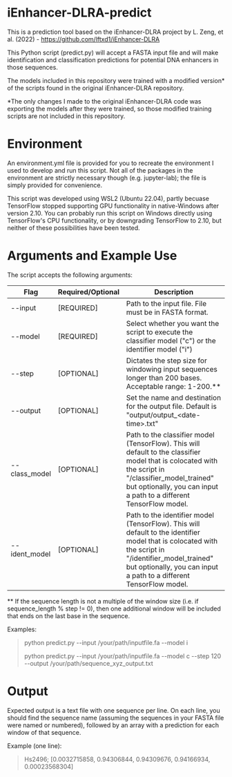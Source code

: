 # iEnhancer-DLRA-predict
This is a prediction tool based on the iEnhancer-DLRA project by L. Zeng, et al. (2022) - https://github.com/lftxd1/iEnhancer-DLRA

This Python script (predict.py) will accept a FASTA input file and will make identification and classification predictions for potential DNA enhancers in those sequences.

The models included in this repository were trained with a modified version* of the scripts found in the original iEnhancer-DLRA repository. 

*The only changes I made to the original iEnhancer-DLRA code was exporting the models after they were trained, so those modified training scripts are not included in this repository.

# Environment
An environment.yml file is provided for you to recreate the environment I used to develop and run this script. Not all of the packages in the environment are strictly necessary though (e.g. jupyter-lab); the file is simply provided for convenience.

This script was developed using WSL2 (Ubuntu 22.04), partly becuase TensorFlow stopped supporting GPU functionality in native-Windows after version 2.10. You can probably run this script on Windows directly using TensorFlow's CPU functionality, or by downgrading TensorFlow to 2.10, but neither of these possibilities have been tested. 

# Arguments and Example Use
The script accepts the following arguments:

| Flag           | Required/Optional| Description                                                                                                           |
|----------------|------------------|------------------------------------------------------------------------------------------------------------------------|
| --input        |   [REQUIRED]     | Path to the input file. File must be in FASTA format.                                                                  |
| --model        |   [REQUIRED]     | Select whether you want the script to execute the classifier model ("c") or the identifier model ("i")                 |
| --step         |   [OPTIONAL]     | Dictates the step size for windowing input sequences longer than 200 bases. Acceptable range: 1-200.**                 |
| --output       |   [OPTIONAL]     | Set the name and destination for the output file. Default is "output/output_\<date-time\>.txt"                                  |
| --class_model  |   [OPTIONAL]     | Path to the classifier model (TensorFlow). This will default to the classifier model that is colocated with the script in "/classifier_model_trained" but optionally, you can input a path to a different TensorFlow model.|
| --ident_model  |   [OPTIONAL]     | Path to the identifier model (TensorFlow). This will default to the identifier model that is colocated with the script in "/identifier_model_trained" but optionally, you can input a path to a different TensorFlow model.|

** If the sequence length is not a multiple of the window size (i.e. if sequence_length % step != 0), then one additional window will be included that ends on the last base in the sequence.

Examples:
>python predict.py --input /your/path/inputfile.fa --model i
>
>python predict.py --input /your/path/inputfile.fa --model c --step 120 --output /your/path/sequence_xyz_output.txt

# Output
Expected output is a text file with one sequence per line. On each line, you should find the sequence name (assuming the sequences in your FASTA file were named or numbered), followed by an array with a prediction for each window of that sequence.

Example (one line):
>Hs2496; [0.0032715858, 0.94306844, 0.94309676, 0.94166934, 0.00023568304]
